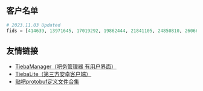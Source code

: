 ## 客户名单

```python
# 2023.11.03 Updated
fids = [414639, 13971645, 17019292, 19862444, 21841105, 24850810, 26066262, 27400819, 27497591, 27782931, 27996182]
```

## 友情链接

+ [TiebaManager（吧务管理器 有用户界面）](https://github.com/dog194/TiebaManager)
+ [TiebaLite（第三方安卓客户端）](https://github.com/HuanCheng65/TiebaLite/tree/4.0-dev)
+ [贴吧protobuf定义文件合集](https://github.com/n0099/tbclient.protobuf)
